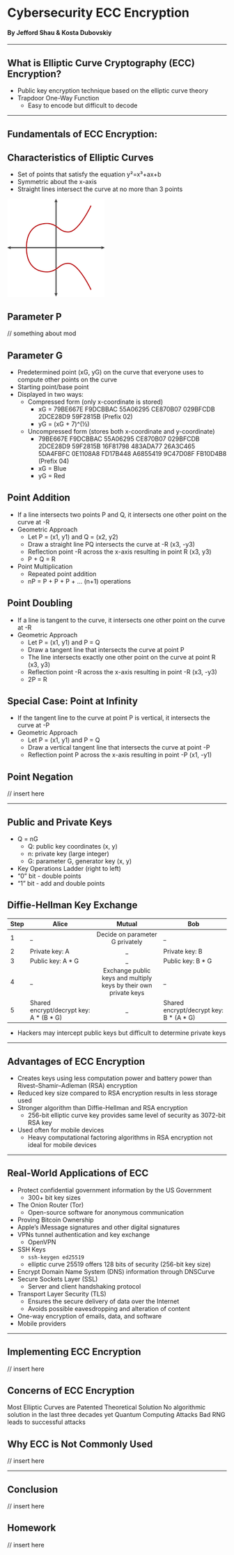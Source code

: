 # **Cybersecurity ECC Encryption**
#### By Jefford Shau & Kosta Dubovskiy
---
## **What is Elliptic Curve Cryptography (ECC) Encryption?**
 - Public key encryption technique based on the elliptic curve theory
 - Trapdoor One-Way Function
     - Easy to encode but difficult to decode

---
## **Fundamentals of ECC Encryption:**

## **Characteristics of Elliptic Curves**
 - Set of points that satisfy the equation y²=x³+ax+b
 - Symmetric about the x-axis
 - Straight lines intersect the curve at no more than 3 points

 ![Elliptic Curve](https://github.com/Stuycs-K/final-project-4-shauj-dubovskiyk/blob/main/images/elliptic_curve.png)

 ## **Parameter P**

 // something about mod

 ## **Parameter G**

 - Predetermined point (xG, yG) on the curve that everyone uses to compute other points on the curve
 - Starting point/base point
 - Displayed in two ways:
    - Compressed form (only x-coordinate is stored)
        - xG = 79BE667E F9DCBBAC 55A06295 CE870B07 029BFCDB 2DCE28D9 59F2815B (Prefix 02)
        - yG = (xG + 7)^(½)
    - Uncompressed form (stores both x-coordinate and y-coordinate)
        - 79BE667E F9DCBBAC 55A06295 CE870B07 029BFCDB 2DCE28D9 59F2815B 16F81798 483ADA77 26A3C465 5DA4FBFC 0E1108A8 FD17B448 A6855419 9C47D08F FB10D4B8 (Prefix 04)
        - xG = Blue
        - yG = Red

## Point Addition
- If a line intersects two points P and Q, it intersects one other point on the curve at -R
- Geometric Approach
    - Let P = (x1, y1) and Q = (x2, y2)
    - Draw a straight line PQ intersects the curve at -R (x3, -y3)
    - Reflection point -R across the x-axis resulting in point R (x3, y3)
    - P + Q = R
- Point Multiplication
    - Repeated point addition
    - nP = P + P + P + … (n+1) operations

## Point Doubling
- If a line is tangent to the curve, it intersects one other point on the curve at -R
- Geometric Approach
    - Let P = (x1, y1) and P = Q
    - Draw a tangent line that intersects the curve at point P
    - The line intersects exactly one other point on the curve at point R (x3, y3)
    - Reflection point -R across the x-axis resulting in point -R (x3, -y3)
    - 2P = R

## Special Case: Point at Infinity
- If the tangent line to the curve at point P is vertical, it intersects the curve at -P 
- Geometric Approach
    - Let P = (x1, y1) and P = Q
    - Draw a vertical tangent line that intersects the curve at point -P
    - Reflection point P across the x-axis resulting in point -P (x1, -y1)


## Point Negation

// insert here

---

## **Public and Private Keys**
- Q = nG
    - Q: public key coordinates (x, y)
    - n: private key (large integer)
    - G: parameter G, generator key (x, y)
- Key Operations Ladder (right to left)
- “0” bit - double points
- “1” bit - add and double points

## **Diffie-Hellman Key Exchange**

Step | Alice| Mutual | Bob
--- | --- | :---: | ---
1 | _ | Decide on parameter G privately | _
2 | Private key: A | _ | Private key: B
3 | Public key: A * G | _ |Public key: B * G
4 | _ | Exchange public keys and multiply keys by their own private keys | _ 
5 | Shared encrypt/decrypt key: A * (B * G)	| _ | Shared encrypt/decrypt key: B * (A * G)
- Hackers may intercept public keys but difficult to determine private keys

---

## **Advantages of ECC Encryption**

 - Creates keys using less computation power and battery power than Rivest–Shamir–Adleman (RSA) encryption
 - Reduced key size compared to RSA encryption results in less storage used
 - Stronger algorithm than Diffie-Hellman and RSA encryption
     - 256-bit elliptic curve key provides same level of security as 3072-bit RSA key
 - Used often for mobile devices
     - Heavy computational factoring algorithms in RSA encryption not ideal for mobile devices

---

## Real-World Applications of ECC

 - Protect confidential government information by the US Government
    - 300+ bit key sizes
 - The Onion Router (Tor)
    - Open-source software for anonymous communication
 - Proving Bitcoin Ownership
 - Apple’s iMessage signatures and other digital signatures
 - VPNs tunnel authentication and key exchange
    - OpenVPN
 - SSH Keys
    - `ssh-keygen ed25519`
    -  elliptic curve 25519 offers 128 bits of security (256-bit key size)
 - Encrypt Domain Name System (DNS) information through DNSCurve
 - Secure Sockets Layer (SSL)
    - Server and client handshaking protocol
 - Transport Layer Security (TLS)
    - Ensures the secure delivery of data over the Internet
    - Avoids possible eavesdropping and alteration of content
 - One-way encryption of emails, data, and software
 - Mobile providers

---

## **Implementing ECC Encryption**

// insert here

## **Concerns of ECC Encryption**

Most Elliptic Curves are Patented
Theoretical Solution
No algorithmic solution in the last three decades yet
Quantum Computing Attacks
Bad RNG leads to successful attacks

## **Why ECC is Not Commonly Used**

// insert here

---
## **Conclusion**

// insert here

## **Homework**

// insert here

